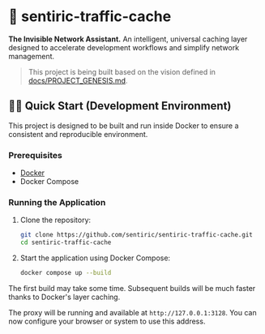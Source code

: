 # 🚀 sentiric-traffic-cache

**The Invisible Network Assistant.** An intelligent, universal caching layer designed to accelerate development workflows and simplify network management.

> This project is being built based on the vision defined in [docs/PROJECT_GENESIS.md](docs/PROJECT_GENESIS.md).

## 🏃‍♂️ Quick Start (Development Environment)

This project is designed to be built and run inside Docker to ensure a consistent and reproducible environment.

### Prerequisites

-   [Docker](https://www.docker.com/products/docker-desktop/)
-   Docker Compose

### Running the Application

1.  Clone the repository:
    ```bash
    git clone https://github.com/sentiric/sentiric-traffic-cache.git
    cd sentiric-traffic-cache
    ```

2.  Start the application using Docker Compose:
    ```bash
    docker compose up --build
    ```
The first build may take some time. Subsequent builds will be much faster thanks to Docker's layer caching.

The proxy will be running and available at `http://127.0.0.1:3128`. You can now configure your browser or system to use this address.